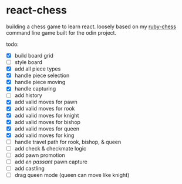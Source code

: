 # react-chess

building a chess game to learn react.
loosely based on my [ruby-chess](https://github.com/thewmking/ruby-chess) command line game built for the odin project.

todo:

- [x] build board grid
- [ ] style board
- [x] add all piece types
- [x] handle piece selection
- [x] handle piece moving
- [x] handle capturing
- [ ] add history
- [x] add valid moves for pawn
- [x] add valid moves for rook
- [x] add valid moves for knight
- [x] add valid moves for bishop
- [x] add valid moves for queen
- [x] add valid moves for king
- [ ] handle travel path for rook, bishop, & queen
- [ ] add check & checkmate logic
- [ ] add pawn promotion
- [ ] add _en passant_ pawn capture
- [ ] add castling
- [ ] drag queen mode (queen can move like knight)
